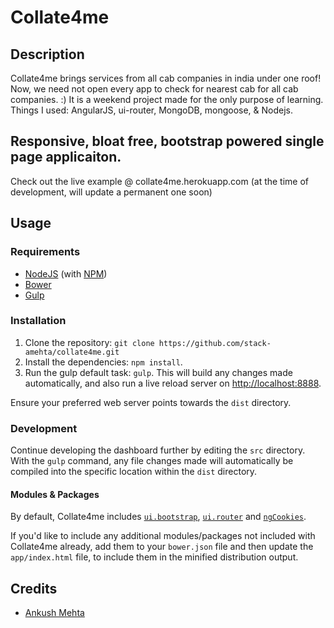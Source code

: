 # Collate4me


## Description

Collate4me brings services from all cab companies in india under one roof!
Now, we need not open every app to check for nearest cab for all cab companies. :)
It is a weekend project made for the only purpose of learning. Things I used: AngularJS, ui-router, MongoDB, mongoose, & Nodejs.
## Responsive, bloat free, bootstrap powered single page applicaiton.

Check out the live example @ collate4me.herokuapp.com (at the time of development, will update a permanent one soon)

## Usage
### Requirements
* [NodeJS](http://nodejs.org/) (with [NPM](https://www.npmjs.org/))
* [Bower](http://bower.io)
* [Gulp](http://gulpjs.com)

### Installation
1. Clone the repository: `git clone https://github.com/stack-amehta/collate4me.git`
2. Install the dependencies: `npm install`.
3. Run the gulp default task: `gulp`. 
This will build any changes made automatically, and also run a live reload server on [http://localhost:8888](http://localhost:8888).

Ensure your preferred web server points towards the `dist` directory.

### Development
Continue developing the dashboard further by editing the `src` directory. With the `gulp` command, any file changes made will automatically be compiled into the specific location within the `dist` directory.

#### Modules & Packages
By default, Collate4me includes [`ui.bootstrap`](http://angular-ui.github.io/bootstrap/), [`ui.router`](https://github.com/angular-ui/ui-router) and [`ngCookies`](https://docs.angularjs.org/api/ngCookies). 

If you'd like to include any additional modules/packages not included with Collate4me already, add them to your `bower.json` file and then update the `app/index.html` file, to include them in the minified distribution output.

## Credits
* [Ankush Mehta](https://github.com/stack-amehta)
